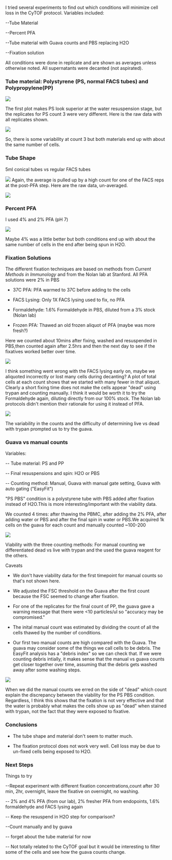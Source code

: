 I tried several experiments to find out which conditions will minimize cell loss in the CyTOF protocol. Variables included:

--Tube Material

--Percent PFA

--Tube material with Guava counts and PBS replacing H2O

--Fixation solution

All conditions were done in replicate and are shown as averages unless otherwise noted. All supernatants were decanted (not aspirated).

### Tube material: Polystyrene (PS, normal FACS tubes) and Polypropylene(PP)

![](cell_loss_for_markdown_files/figure-markdown_github/unnamed-chunk-1-1.png)

The first plot makes PS look superior at the water resuspension stage, but the replicates for PS count 3 were very different. Here is the raw data with all replicates shown.

![](cell_loss_for_markdown_files/figure-markdown_github/unnamed-chunk-2-1.png)

So, there is some variability at count 3 but both materials end up with about the same number of cells.

### Tube Shape

5ml conical tubes vs regular FACS tubes

![](cell_loss_for_markdown_files/figure-markdown_github/unnamed-chunk-3-1.png) Again, the average is pulled up by a high count for one of the FACS reps at the post-PFA step. Here are the raw data, un-averaged.

![](cell_loss_for_markdown_files/figure-markdown_github/unnamed-chunk-4-1.png)

### Percent PFA

I used 4% and 2% PFA (pH 7)

![](cell_loss_for_markdown_files/figure-markdown_github/unnamed-chunk-5-1.png)

Maybe 4% was a little better but both conditions end up with about the same number of cells in the end after being spun in H2O.

### Fixation Solutions

The different fixation techniques are based on methods from *Current Methods in Immunology* and from the Nolan lab at Stanford. All PFA solutions were 2% in PBS

-   37C PFA: PFA warmed to 37C before adding to the cells

-   FACS Lysing: Only 1X FACS lysing used to fix, no PFA

-   Formaldehyde: 1.6% Formaldehyde in PBS, diluted from a 3% stock (Nolan lab)

-   Frozen PFA: Thawed an old frozen aliquot of PFA (maybe was more fresh?)

Here we counted about 10mins after fixing, washed and resuspended in PBS,then counted again after 2.5hrs and then the next day to see if the fixatives worked better over time.

![](cell_loss_for_markdown_files/figure-markdown_github/unnamed-chunk-6-1.png)

I think something went wrong with the FACS lysing early on, maybe we aliquoted incorrectly or lost many cells during decanting? A plot of total cells at each count shows that we started with many fewer in that aliquot. Clearly a short fixing time does not make the cells appear "dead" using trypan and counting manually. I think it would be worth it to try the Formaldehyde again, diluting directly from our 100% stock. The Nolan lab protocols didn't mention their rationale for using it instead of PFA.

![](cell_loss_for_markdown_files/figure-markdown_github/unnamed-chunk-7-1.png)

The variability in the counts and the difficulty of determining live vs dead with trypan prompted us to try the guava.

### Guava vs manual counts

Variables:

-- Tube material: PS and PP

-- Final resuspensions and spin: H2O or PBS

-- Counting method: Manual, Guava with manual gate setting, Guava with auto gating ("EasyFit")

"PS PBS" condition is a polystyrene tube with PBS added after fixation instead of H2O.This is more interesting/important with the viability data.

We counted 4 times: after thawing the PBMC, after adding the 2% PFA, after adding water or PBS and after the final spin in water or PBS.We acquired 1k cells on the guava for each count and manually counted ~100-200

![](cell_loss_for_markdown_files/figure-markdown_github/unnamed-chunk-8-1.png)

Viability with the three counting methods: For manual counting we differentiated dead vs live with trypan and the used the guava reagent for the others.

Caveats

-   We don't have viability data for the first timepoint for manual counts so that's not shown here.

-   We adjusted the FSC threshold on the Guava after the first count because the FSC seemed to change after fixation.

-   For one of the replicates for the final count of PP, the guava gave a warning message that there were \<10 particles/ul so "accuracy may be compromised."

-   The inital manual count was estimated by dividing the count of all the cells thawed by the number of conditions.

-   Our first two manual counts are high compared with the Guava. The guava may consider some of the things we call cells to be debris. The EasyFit analysis has a "debris index" so we can check that. If we were counting debris intially, it makes sense that the manual vs guava counts get closer together over time, assuming that the debris gets washed away after some washing steps.

![](cell_loss_for_markdown_files/figure-markdown_github/unnamed-chunk-9-1.png)

When we did the manual counts we erred on the side of "dead" which count explain the discrepancy between the viability for the PS PBS condition. Regardless, I think this shows that the fixation is not very effective and that the water is probably what makes the cells show up as "dead" when stained with trypan, not the fact that they were exposed to fixative.

### Conclusions

-   The tube shape and material don't seem to matter much.

-   The fixation protocol does not work very well. Cell loss may be due to un-fixed cells being exposed to H2O.

### Next Steps

Things to try

--Repeat experiment with different fixation concentrations,count after 30 min, 2hr, overnight, leave the fixative on overnight, no washing.

-- 2% and 4% PFA (from our lab), 2% fresher PFA from endopoints, 1.6% formaldehyde and FACS lysing again

-- Keep the resuspend in H2O step for comparison?

--Count manually and by guava

-- forget about the tube material for now

-- Not totally related to the CyTOF goal but it would be interesting to filter some of the cells and see how the guava counts change.
